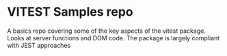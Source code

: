 # VITEST Samples repo

A basics repo covering some of the key aspects of the vitest package. Looks at server functions and DOM code. The package is largely compliant with JEST approaches
